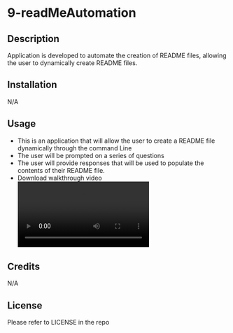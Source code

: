# 9-readMeAutomation

## Description

Application is developed to automate the creation of README files, allowing the user to dynamically create README files. 


## Installation

N/A

## Usage

- This is an application that will allow the user to create a README file dynamically through the command Line
- The user will be prompted on a series of questions
- The user will provide responses that will be used to populate the contents of their README file.
- Download walkthrough video ![here](./ReadMe%20Automation.webm)

## Credits

N/A

## License

Please refer to LICENSE in the repo


